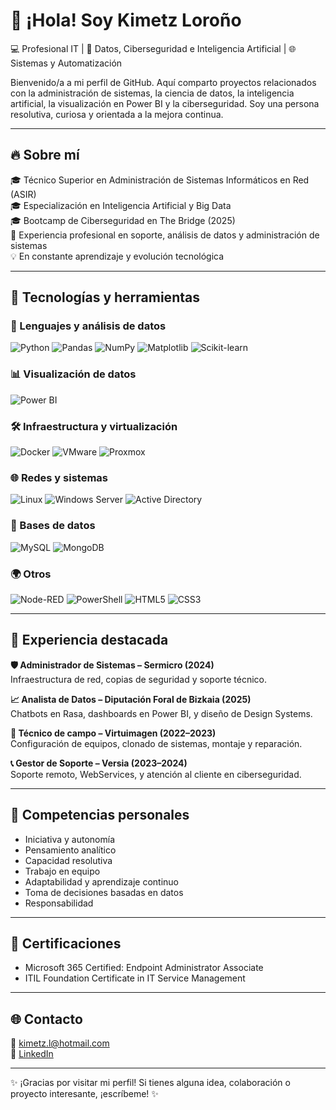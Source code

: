 # 👋 ¡Hola! Soy Kimetz Loroño

💻 Profesional IT | 🤖 Datos, Ciberseguridad e Inteligencia Artificial | 🌐 Sistemas y Automatización

Bienvenido/a a mi perfil de GitHub. Aquí comparto proyectos relacionados con la administración de sistemas, la ciencia de datos, la inteligencia artificial, la visualización en Power BI y la ciberseguridad. Soy una persona resolutiva, curiosa y orientada a la mejora continua.

---

## 🔥 Sobre mí

🎓 Técnico Superior en Administración de Sistemas Informáticos en Red (ASIR)  
🎓 Especialización en Inteligencia Artificial y Big Data  
🎓 Bootcamp de Ciberseguridad en The Bridge (2025)  
📌 Experiencia profesional en soporte, análisis de datos y administración de sistemas  
💡 En constante aprendizaje y evolución tecnológica

---

## 🚀 Tecnologías y herramientas

### 🧠 Lenguajes y análisis de datos
![Python](https://img.shields.io/badge/Python-3776AB?style=flat&logo=python&logoColor=white)
![Pandas](https://img.shields.io/badge/Pandas-150458?style=flat&logo=pandas)
![NumPy](https://img.shields.io/badge/NumPy-013243?style=flat&logo=numpy)
![Matplotlib](https://img.shields.io/badge/Matplotlib-11557C?style=flat&logo=matplotlib&logoColor=white)
![Scikit-learn](https://img.shields.io/badge/Scikit--learn-F7931E?style=flat&logo=scikitlearn&logoColor=white)

### 📊 Visualización de datos
![Power BI](https://img.shields.io/badge/PowerBI-F2C811?style=flat&logo=powerbi&logoColor=black)

### 🛠️ Infraestructura y virtualización
![Docker](https://img.shields.io/badge/Docker-2496ED?style=flat&logo=docker&logoColor=white)
![VMware](https://img.shields.io/badge/VMware-607078?style=flat&logo=vmware)
![Proxmox](https://img.shields.io/badge/Proxmox-E57000?style=flat)

### 🌐 Redes y sistemas
![Linux](https://img.shields.io/badge/Linux-FCC624?style=flat&logo=linux&logoColor=black)
![Windows Server](https://img.shields.io/badge/Windows%20Server-0078D6?style=flat&logo=windows)
![Active Directory](https://img.shields.io/badge/Active%20Directory-0078D4?style=flat&logo=microsoft)

### 💾 Bases de datos
![MySQL](https://img.shields.io/badge/MySQL-4479A1?style=flat&logo=mysql&logoColor=white)
![MongoDB](https://img.shields.io/badge/MongoDB-47A248?style=flat&logo=mongodb&logoColor=white)

### 🌍 Otros
![Node-RED](https://img.shields.io/badge/Node--RED-8F0000?style=flat)
![PowerShell](https://img.shields.io/badge/PowerShell-5391FE?style=flat&logo=powershell&logoColor=white)
![HTML5](https://img.shields.io/badge/HTML5-E34F26?style=flat&logo=html5&logoColor=white)
![CSS3](https://img.shields.io/badge/CSS3-1572B6?style=flat&logo=css3&logoColor=white)

---

## 💼 Experiencia destacada

**🛡️ Administrador de Sistemas – Sermicro (2024)**  
Infraestructura de red, copias de seguridad y soporte técnico.

**📈 Analista de Datos – Diputación Foral de Bizkaia (2025)**  
Chatbots en Rasa, dashboards en Power BI, y diseño de Design Systems.

**🔧 Técnico de campo – Virtuimagen (2022–2023)**  
Configuración de equipos, clonado de sistemas, montaje y reparación.

**📞 Gestor de Soporte – Versia (2023–2024)**  
Soporte remoto, WebServices, y atención al cliente en ciberseguridad.

---

## 💬 Competencias personales

- Iniciativa y autonomía  
- Pensamiento analítico  
- Capacidad resolutiva  
- Trabajo en equipo  
- Adaptabilidad y aprendizaje continuo  
- Toma de decisiones basadas en datos  
- Responsabilidad

---

## 📜 Certificaciones

- Microsoft 365 Certified: Endpoint Administrator Associate  
- ITIL Foundation Certificate in IT Service Management  

---

## 🌐 Contacto

📧 kimetz.l@hotmail.com  
🔗 [LinkedIn](https://www.linkedin.com/in/kimetz-loro%C3%B1o-bengoa)

---

✨ ¡Gracias por visitar mi perfil! Si tienes alguna idea, colaboración o proyecto interesante, ¡escríbeme! ✨
